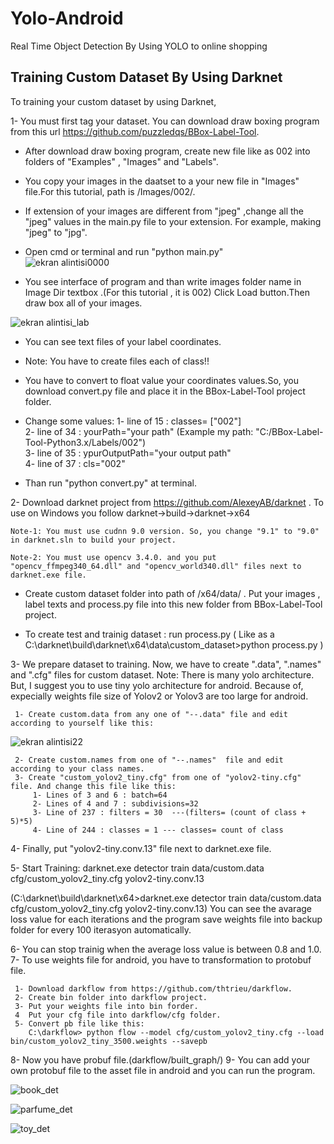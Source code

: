 # Yolo-Android
Real Time Object Detection By Using YOLO to online shopping

## Training Custom Dataset By Using Darknet

To training your custom dataset by using Darknet,

1- You must first tag your dataset. You can download draw boxing program from this url https://github.com/puzzledqs/BBox-Label-Tool.

  - After download draw boxing program, create new file like as 002 into folders of "Examples" , "Images" and "Labels". 
  - You copy your images in the daatset to a your new file in "Images" file.For this tutorial, path is /Images/002/.
  - If extension of your images are different from "jpeg" ,change all the "jpeg" values in the main.py file to your extension. For example,
  making "jpeg" to "jpg".
  
  - Open cmd or terminal and run "python main.py"  
  ![ekran alintisi0000](https://user-images.githubusercontent.com/38051809/40126494-1d917fda-5936-11e8-9ff7-68311bbc85f2.PNG)

  - You see interface of program and than write images folder name in Image Dir textbox .(For this tutorial , it is 002) Click Load button.Then draw box  all of your images.
  
  ![ekran alintisi_lab](https://user-images.githubusercontent.com/38051809/40127198-8660337a-5937-11e8-9c54-a585a0e8af53.PNG)
  
  - You can see text files of your label coordinates.
  
  - Note: You have to create files each of class!!
  - You have to convert to float value your coordinates values.So, you download convert.py file and place it in the BBox-Label-Tool project folder.
  
  - Change some values:
       1- line of 15 : classes= ["002"]     
       2- line of 34 : yourPath="your path" (Example my path: "C:/BBox-Label-Tool-Python3.x/Labels/002")     
       3- line of 35 : ypurOutputPath="your output path"     
       4- line of 37 : cls="002"
     
  - Than run "python convert.py"  at terminal.

  
 2- Download darknet project from https://github.com/AlexeyAB/darknet .
    To use on Windows you follow darknet->build->darknet->x64
    
    Note-1: You must use cudnn 9.0 version. So, you change "9.1" to "9.0" in darknet.sln to build your project. 
    
    Note-2: You must use opencv 3.4.0. and you put "opencv_ffmpeg340_64.dll" and "opencv_world340.dll" files next to darknet.exe file.
    
  - Create  custom dataset folder into path of /x64/data/ . Put your images , label texts and process.py file into this new folder from   BBox-Label-Tool project.
  
  - To create test and trainig dataset : run process.py ( Like as a C:\darknet\build\darknet\x64\data\custom_dataset>python process.py )
  
 3- We prepare dataset to training. Now, we have to create ".data", ".names" and ".cfg" files for custom dataset. 
    Note: There is many yolo architecture. But, I suggest you to use tiny yolo architecture for android. Because of, expecially  weights file size of  Yolov2 or Yolov3 are too large for android.
     
     1- Create custom.data from any one of "--.data" file and edit according to yourself like this:

 ![ekran alintisi22](https://user-images.githubusercontent.com/38051809/40129848-08e15d32-593e-11e8-8fca-4c8d99eff362.PNG)
    
     
     2- Create custom.names from one of "--.names"  file and edit according to your class names.
     3- Create "custom_yolov2_tiny.cfg" from one of "yolov2-tiny.cfg" file. And change this file like this:
         1- Lines of 3 and 6 : batch=64
         2- Lines of 4 and 7 : subdivisions=32
         3- Line of 237 : filters = 30  ---(filters= (count of class + 5)*5)
         4- Line of 244 : classes = 1 --- classes= count of class
         
 4- Finally, put "yolov2-tiny.conv.13" file  next to  darknet.exe file. 
 
 5- Start Training: darknet.exe detector train data/custom.data cfg/custom_yolov2_tiny.cfg yolov2-tiny.conv.13
 
(C:\darknet\build\darknet\x64>darknet.exe detector train data/custom.data cfg/custom_yolov2_tiny.cfg yolov2-tiny.conv.13)
  You can see the avarage loss value for each iterations and the program save weights file into backup folder for every 100 iterasyon automatically.
  
 6- You can stop trainig when the average loss value is between 0.8 and 1.0.
 7- To use weights file for android, you have to transformation to protobuf file. 
     
     1- Download darkflow from https://github.com/thtrieu/darkflow.
     2- Create bin folder into darkflow project.
     3- Put your weights file into bin forder.
     4  Put your cfg file into darkflow/cfg folder. 
     5- Convert pb file like this:
        C:\darkflow> python flow --model cfg/custom_yolov2_tiny.cfg --load bin/custom_yolov2_tiny_3500.weights --savepb
 
 8- Now you have probuf file.(darkflow/built_graph/)
 9- You can add your own protobuf file to the asset file in android and you can run the program.
           
      
![book_det](https://user-images.githubusercontent.com/38051809/40131652-3a8cbcd2-5943-11e8-9abe-ac39b8ad6db7.jpg)

![parfume_det](https://user-images.githubusercontent.com/38051809/40131661-409c0cd6-5943-11e8-9dee-f4388a52bc3e.jpg)

![toy_det](https://user-images.githubusercontent.com/38051809/40131672-46637b68-5943-11e8-9159-73b2dfa26229.jpg)
  
       
         
        
  



  
